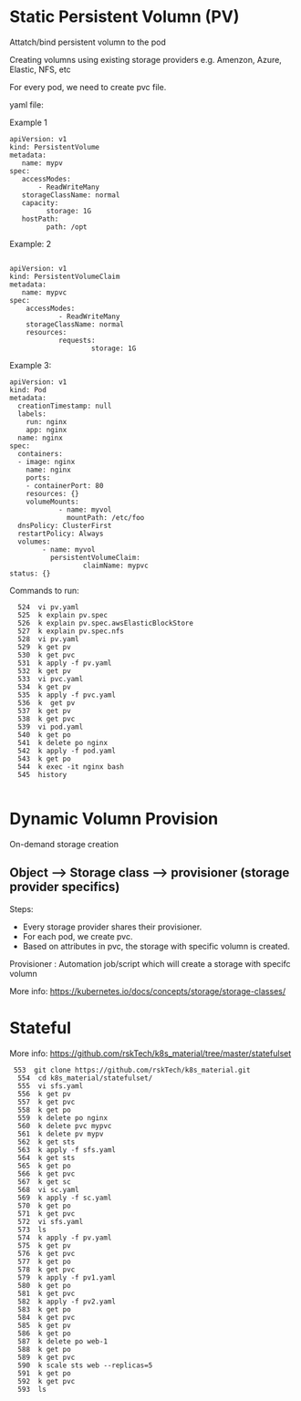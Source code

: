 # Static Persistent Volumn (PV)

Attatch/bind persistent volumn to the pod

Creating volumns using existing storage providers e.g. Amenzon, Azure, Elastic, NFS, etc

For every pod, we need to create pvc file.

yaml file:

Example 1

````
apiVersion: v1
kind: PersistentVolume
metadata:
   name: mypv
spec:
   accessModes:
       - ReadWriteMany
   storageClassName: normal
   capacity:
         storage: 1G
   hostPath:
         path: /opt

````

Example: 2

````

apiVersion: v1
kind: PersistentVolumeClaim
metadata:
   name: mypvc
spec:
    accessModes:
            - ReadWriteMany
    storageClassName: normal
    resources:
            requests:
                    storage: 1G
````

Example 3:

````
apiVersion: v1
kind: Pod
metadata:
  creationTimestamp: null
  labels:
    run: nginx
    app: nginx
  name: nginx
spec:
  containers:
  - image: nginx
    name: nginx
    ports:
    - containerPort: 80
    resources: {}
    volumeMounts:
            - name: myvol
              mountPath: /etc/foo
  dnsPolicy: ClusterFirst
  restartPolicy: Always
  volumes:
        - name: myvol
          persistentVolumeClaim:
                  claimName: mypvc
status: {}

````

Commands to run:

````
  524  vi pv.yaml
  525  k explain pv.spec
  526  k explain pv.spec.awsElasticBlockStore
  527  k explain pv.spec.nfs
  528  vi pv.yaml
  529  k get pv
  530  k get pvc
  531  k apply -f pv.yaml
  532  k get pv
  533  vi pvc.yaml
  534  k get pv
  535  k apply -f pvc.yaml
  536  k  get pv
  537  k get pv
  538  k get pvc
  539  vi pod.yaml
  540  k get po
  541  k delete po nginx
  542  k apply -f pod.yaml
  543  k get po
  544  k exec -it nginx bash
  545  history
  
````

# Dynamic Volumn Provision

On-demand storage creation

## Object --> Storage class --> provisioner (storage provider specifics)

Steps:

- Every storage provider shares their provisioner.
- For each pod, we create pvc.
- Based on attributes in pvc, the storage with specific volumn is created.

Provisioner : Automation job/script which will create a storage with specifc volumn

More info: https://kubernetes.io/docs/concepts/storage/storage-classes/

# Stateful 

More info: https://github.com/rskTech/k8s_material/tree/master/statefulset

````
 553  git clone https://github.com/rskTech/k8s_material.git
  554  cd k8s_material/statefulset/
  555  vi sfs.yaml
  556  k get pv
  557  k get pvc
  558  k get po
  559  k delete po nginx
  560  k delete pvc mypvc
  561  k delete pv mypv
  562  k get sts
  563  k apply -f sfs.yaml
  564  k get sts
  565  k get po
  566  k get pvc
  567  k get sc
  568  vi sc.yaml
  569  k apply -f sc.yaml
  570  k get po
  571  k get pvc
  572  vi sfs.yaml
  573  ls
  574  k apply -f pv.yaml
  575  k get pv
  576  k get pvc
  577  k get po
  578  k get pvc
  579  k apply -f pv1.yaml
  580  k get po
  581  k get pvc
  582  k apply -f pv2.yaml
  583  k get po
  584  k get pvc
  585  k get pv
  586  k get po
  587  k delete po web-1
  588  k get po
  589  k get pvc
  590  k scale sts web --replicas=5
  591  k get po
  592  k get pvc
  593  ls

````
